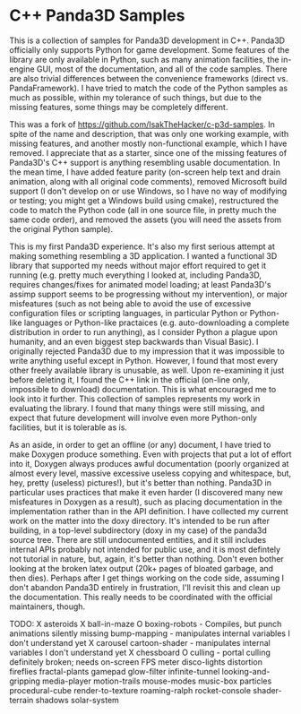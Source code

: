 # C++ Panda3D Samples

This is a collection of samples for Panda3D development in C++.
Panda3D officially only supports Python for game development.  Some
features of the library are only available in Python, such as many
animation facilities, the in-engine GUI, most of the documentation,
and all of the code samples.  There are also trivial differences
between the convenience frameworks (direct vs. PandaFramework).  I
have tried to match the code of the Python samples as much as
possible, within my tolerance of such things, but due to the missing
features, some things may be completely different.

This was a fork of https://github.com/IsakTheHacker/c-p3d-samples.  In
spite of the name and description, that was only one working example,
with missing features, and another mostly non-functional example,
which I have removed.  I appreciate that as a starter, since one of
the missing features of Panda3D's C++ support is anything resembling
usable documentation.  In the mean time, I have added feature parity
(on-screen help text and drain animation, along with all original code
comments), removed Microsoft build support (I don't develop on or use
Windows, so I have no way of modifying or testing; you might get a
Windows build using cmake), restructured the code to match the Python
code (all in one source file, in pretty much the same code order), and
removed the assets (you will need the assets from the original Python
sample).

This is my first Panda3D experience.  It's also my first serious
attempt at making something resembling a 3D application.  I wanted a
functional 3D library that supported my needs without major effort
required to get it running (e.g. pretty much everything I looked at,
including Panda3D, requires changes/fixes for animated model loading;
at least Panda3D's assimp support seems to be progressing without my
intervention), or major misfeatures (such as not being able to avoid
the use of excessive configuration files or scripting languages, in
particular Python or Python-like languages or Python-like practaices
(e.g. auto-downloading a complete distribution in order to run
anything), as I consider Python a plague upon humanity, and an even
biggest step backwards than Visual Basic).  I originally rejected
Panda3D due to my impression that it was impossible to write anything
useful except in Python.  However, I found that most every other
freely available library is unusable, as well.  Upon re-examining it
just before deleting it, I found the C++ link in the official (on-line
only, impossible to download) documentation.  This is what encouraged
me to look into it further. This collection of samples represents my
work in evaluating the library.  I found that many things were still
missing, and expect that future development will involve even more
Python-only facilities, but it is tolerable as is.

As an aside, in order to get an offline (or any) document, I have
tried to make Doxygen produce something.  Even with projects that put
a lot of effort into it, Doxygen always produces awful documentation
(poorly organized at almost every level, massive excessive useless
copying and whitespace, but, hey, pretty (useless) pictures!), but
it's better than nothing.  Panda3D in particular uses practices that
make it even harder (I discovered many new misfeatures in Doxygen as a
result), such as placing documentation in the implementation rather
than in the API definition.  I have collected my current work on the
matter into the doxy directory.  It's intended to be run after
building, in a top-level subdirectory (doxy in my case) of the panda3d
source tree.  There are still undocumented entities, and it still
includes internal APIs probably not intended for public use, and it is
most defintely not tutorial in nature, but, again, it's better than
nothing.  Don't even bother looking at the broken latex output (20k+
pages of bloated garbage, and then dies).  Perhaps after I get things
working on the code side, assuming I don't abandon Panda3D entirely in
frustration, I'll revisit this and clean up the documentation.  This
really needs to be coordinated with the official maintainers, though.

TODO:
  X asteroids
  X ball-in-maze
  O boxing-robots - Compiles, but punch animations silently missing
    bump-mapping - manipulates internal variables I don't understand yet
  X carousel
    cartoon-shader - manipulates internal variables I don't understand yet
  X chessboard
  O culling - portal culling definitely broken; needs on-screen FPS meter
    disco-lights
    distortion
    fireflies
    fractal-plants
    gamepad
    glow-filter
    infinite-tunnel
    looking-and-gripping
    media-player
    motion-trails
    mouse-modes
    music-box
    particles
    procedural-cube
    render-to-texture
    roaming-ralph
    rocket-console
    shader-terrain
    shadows
    solar-system
